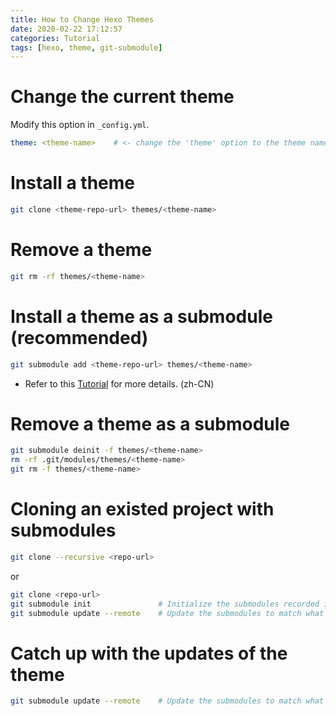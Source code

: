 ```yaml
---
title: How to Change Hexo Themes
date: 2020-02-22 17:12:57
categories: Tutorial
tags: [hexo, theme, git-submodule]
---
```


# Change the current theme

Modify this option in `_config.yml`.
```yml _config.yml
theme: <theme-name>    # <- change the 'theme' option to the theme name you're using
```

# Install a theme

```sh
git clone <theme-repo-url> themes/<theme-name>
```

# Remove a theme

```sh
git rm -rf themes/<theme-name>
```

# Install a theme as a submodule (recommended)

```sh
git submodule add <theme-repo-url> themes/<theme-name>
```

* Refer to this [Tutorial](https://juejin.im/post/5c2e22fcf265da615d72c596) for more details. (zh-CN)

# Remove a theme as a submodule

```sh
git submodule deinit -f themes/<theme-name>
rm -rf .git/modules/themes/<theme-name>
git rm -f themes/<theme-name>
```

# Cloning an existed project with submodules

```sh
git clone --recursive <repo-url>
```
or
```sh
git clone <repo-url>
git submodule init               # Initialize the submodules recorded in the index
git submodule update --remote    # Update the submodules to match what this project expects.
```

# Catch up with the updates of the theme

```sh
git submodule update --remote    # Update the submodules to match what this project expects.
```
